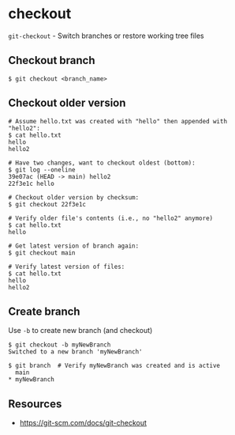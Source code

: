 # checkout

`git-checkout` - Switch branches or restore working tree files

## Checkout branch
```
$ git checkout <branch_name>
```

## Checkout older version
```
# Assume hello.txt was created with "hello" then appended with "hello2":
$ cat hello.txt
hello
hello2

# Have two changes, want to checkout oldest (bottom):
$ git log --oneline
39e07ac (HEAD -> main) hello2
22f3e1c hello

# Checkout older version by checksum:
$ git checkout 22f3e1c

# Verify older file's contents (i.e., no "hello2" anymore)
$ cat hello.txt
hello

# Get latest version of branch again:
$ git checkout main

# Verify latest version of files:
$ cat hello.txt
hello
hello2
```

## Create branch
Use `-b` to create new branch (and checkout)
```
$ git checkout -b myNewBranch
Switched to a new branch 'myNewBranch'

$ git branch  # Verify myNewBranch was created and is active
  main
* myNewBranch
```

## Resources
- https://git-scm.com/docs/git-checkout
